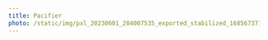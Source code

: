 ```yaml
---
title: Pacifier
photo: /static/img/pxl_20230601_204007535_exported_stabilized_1685673710613.gif
---
```

